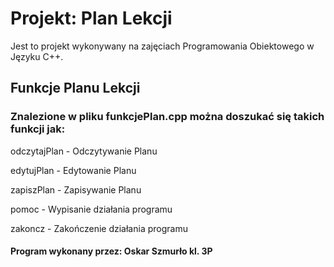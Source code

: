 # Projekt: Plan Lekcji

Jest to projekt wykonywany na zajęciach Programowania Obiektowego w Języku C++.

## Funkcje Planu Lekcji

### Znalezione w pliku funkcjePlan.cpp można doszukać się takich funkcji jak:

odczytajPlan - Odczytywanie Planu

edytujPlan - Edytowanie Planu

zapiszPlan - Zapisywanie Planu

pomoc - Wypisanie działania programu

zakoncz - Zakończenie działania programu


#### Program wykonany przez: Oskar Szmurło kl. 3P
